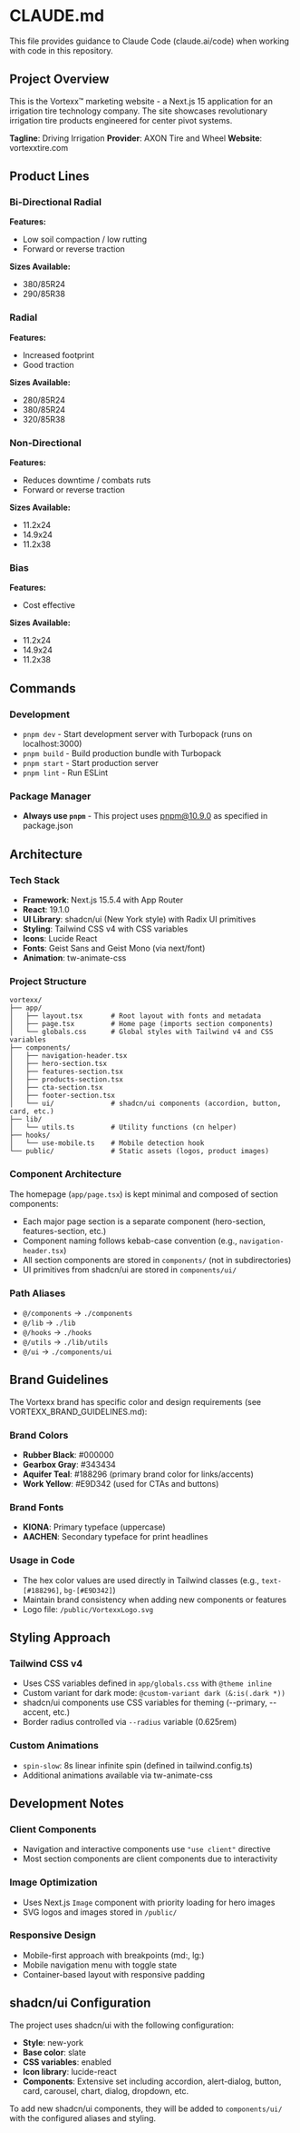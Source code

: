 # CLAUDE.md

This file provides guidance to Claude Code (claude.ai/code) when working with code in this repository.

## Project Overview

This is the Vortexx™ marketing website - a Next.js 15 application for an irrigation tire technology company. The site showcases revolutionary irrigation tire products engineered for center pivot systems.

**Tagline**: Driving Irrigation
**Provider**: AXON Tire and Wheel
**Website**: vortexxtire.com

## Product Lines

### Bi-Directional Radial
**Features:**
- Low soil compaction / low rutting
- Forward or reverse traction

**Sizes Available:**
- 380/85R24
- 290/85R38

### Radial
**Features:**
- Increased footprint
- Good traction

**Sizes Available:**
- 280/85R24
- 380/85R24
- 320/85R38

### Non-Directional
**Features:**
- Reduces downtime / combats ruts
- Forward or reverse traction

**Sizes Available:**
- 11.2x24
- 14.9x24
- 11.2x38

### Bias
**Features:**
- Cost effective

**Sizes Available:**
- 11.2x24
- 14.9x24
- 11.2x38

## Commands

### Development
- `pnpm dev` - Start development server with Turbopack (runs on localhost:3000)
- `pnpm build` - Build production bundle with Turbopack
- `pnpm start` - Start production server
- `pnpm lint` - Run ESLint

### Package Manager
- **Always use `pnpm`** - This project uses pnpm@10.9.0 as specified in package.json

## Architecture

### Tech Stack
- **Framework**: Next.js 15.5.4 with App Router
- **React**: 19.1.0
- **UI Library**: shadcn/ui (New York style) with Radix UI primitives
- **Styling**: Tailwind CSS v4 with CSS variables
- **Icons**: Lucide React
- **Fonts**: Geist Sans and Geist Mono (via next/font)
- **Animation**: tw-animate-css

### Project Structure

```
vortexx/
├── app/
│   ├── layout.tsx       # Root layout with fonts and metadata
│   ├── page.tsx         # Home page (imports section components)
│   └── globals.css      # Global styles with Tailwind v4 and CSS variables
├── components/
│   ├── navigation-header.tsx
│   ├── hero-section.tsx
│   ├── features-section.tsx
│   ├── products-section.tsx
│   ├── cta-section.tsx
│   ├── footer-section.tsx
│   └── ui/              # shadcn/ui components (accordion, button, card, etc.)
├── lib/
│   └── utils.ts         # Utility functions (cn helper)
├── hooks/
│   └── use-mobile.ts    # Mobile detection hook
└── public/              # Static assets (logos, product images)
```

### Component Architecture

The homepage (`app/page.tsx`) is kept minimal and composed of section components:
- Each major page section is a separate component (hero-section, features-section, etc.)
- Component naming follows kebab-case convention (e.g., `navigation-header.tsx`)
- All section components are stored in `components/` (not in subdirectories)
- UI primitives from shadcn/ui are stored in `components/ui/`

### Path Aliases
- `@/components` → `./components`
- `@/lib` → `./lib`
- `@/hooks` → `./hooks`
- `@/utils` → `./lib/utils`
- `@/ui` → `./components/ui`

## Brand Guidelines

The Vortexx brand has specific color and design requirements (see VORTEXX_BRAND_GUIDELINES.md):

### Brand Colors
- **Rubber Black**: #000000
- **Gearbox Gray**: #343434
- **Aquifer Teal**: #188296 (primary brand color for links/accents)
- **Work Yellow**: #E9D342 (used for CTAs and buttons)

### Brand Fonts
- **KIONA**: Primary typeface (uppercase)
- **AACHEN**: Secondary typeface for print headlines

### Usage in Code
- The hex color values are used directly in Tailwind classes (e.g., `text-[#188296]`, `bg-[#E9D342]`)
- Maintain brand consistency when adding new components or features
- Logo file: `/public/VortexxLogo.svg`

## Styling Approach

### Tailwind CSS v4
- Uses CSS variables defined in `app/globals.css` with `@theme inline`
- Custom variant for dark mode: `@custom-variant dark (&:is(.dark *))`
- shadcn/ui components use CSS variables for theming (--primary, --accent, etc.)
- Border radius controlled via `--radius` variable (0.625rem)

### Custom Animations
- `spin-slow`: 8s linear infinite spin (defined in tailwind.config.ts)
- Additional animations available via tw-animate-css

## Development Notes

### Client Components
- Navigation and interactive components use `"use client"` directive
- Most section components are client components due to interactivity

### Image Optimization
- Uses Next.js `Image` component with priority loading for hero images
- SVG logos and images stored in `/public/`

### Responsive Design
- Mobile-first approach with breakpoints (md:, lg:)
- Mobile navigation menu with toggle state
- Container-based layout with responsive padding

## shadcn/ui Configuration

The project uses shadcn/ui with the following configuration:
- **Style**: new-york
- **Base color**: slate
- **CSS variables**: enabled
- **Icon library**: lucide-react
- **Components**: Extensive set including accordion, alert-dialog, button, card, carousel, chart, dialog, dropdown, etc.

To add new shadcn/ui components, they will be added to `components/ui/` with the configured aliases and styling.